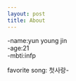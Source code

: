 ```yaml
---
layout: post
title: About
---
```


-name:yun young jin<br>-age:21<br>-mbti:infp

favorite song: 첫사랑-
